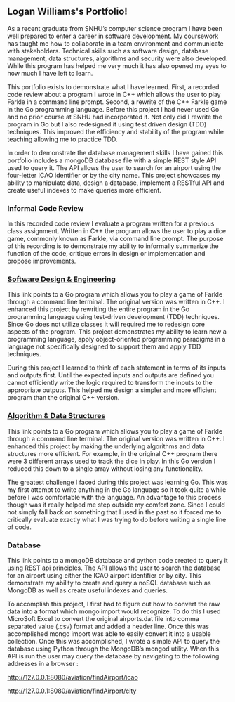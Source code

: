 ## Logan Williams's Portfolio!

As a recent graduate from SNHU’s computer science program I have been well prepared to enter a career in software development. My coursework has taught me how to collaborate in a team environment and communicate with stakeholders. Technical skills such as software design, database management, data structures, algorithms and security were also developed. While this program has helped me very much it has also opened my eyes to how much I have left to learn.

This portfolio exists to demonstrate what I have learned. First, a recorded code review about a program I wrote in C++ which allows the user to play Farkle in a command line prompt. Second, a rewrite of the C++ Farkle game in the Go programming language. Before this project I had never used Go and no prior course at SNHU had incorporated it. Not only did I rewrite the program in Go but I also redesigned it using test driven design (TDD) techniques. This improved the efficiency and stability of the program while teaching allowing me to practice TDD. 

In order to demonstrate the database management skills I have gained this portfolio includes a mongoDB database file with a simple REST style API used to query it. The API allows the user to search for an airport using the four-letter ICAO identifier or by the city name. This project showcases my ability to manipulate data, design a database, implement a RESTful API and create useful indexes to make queries more efficient. 

### Informal Code Review

In this recorded code review I evaluate a program written for a previous class assignment. Written in C++ the program allows the user to play a dice game, commonly known as Farkle, via command line prompt. The purpose of this recording is to demonstrate my ability to informally summarize the function of the code, critique errors in design or implementation and propose improvements.

### [Software Design & Engineering](https://github.com/perspicaciousPanurgic/FarkleGo)

This link points to a Go program which allows you to play a game of Farkle through a command line terminal. The original version was written in C++. I enhanced this project by rewriting the entire program in the Go programming language using test-driven development (TDD) techniques. Since Go does not utilize classes it will required me to redesign core aspects of the program. This project demonstrates my ability to learn new a programming language, apply object-oriented programming paradigms in a language not specifically designed to support them and apply TDD techniques. 

During this project I learned to think of each statement in terms of its inputs and outputs first. Until the expected inputs and outputs are defined you cannot efficiently write the logic required to transform the inputs to the appropriate outputs. This helped me design a simpler and more efficient program than the original C++ version. 

### [Algorithm & Data Structures](https://github.com/perspicaciousPanurgic/FarkleGo)

This link points to a Go program which allows you to play a game of Farkle through a command line terminal. The original version was written in C++. I enhanced this project by making the underlying algorithms and data structures more efficient. For example, in the original C++ program there were 3 different arrays used to track the dice in play. In this Go version I reduced this down to a single array without losing any functionality. 

The greatest challenge I faced during this project was learning Go. This was my first attempt to write anything in the Go language so it took quite a while before I was comfortable with the language. An advantage to this process though was it really helped me step outside my comfort zone. Since I could not simply fall back on something that I used in the past so it forced me to critically evaluate exactly what I was trying to do before writing a single line of code.

### Database

This link points to a mongoDB database and python code created to query it using REST api principles. The API allows the user to search the database for an airport using either the ICAO airport identifier or by city. This demonstrate my ability to create and query a noSQL database such as MongoDB as well as create useful indexes and queries. 

To accomplish this project, I first had to figure out how to convert the raw data into a format which mongo import would recognize. To do this I used MicroSoft Excel to convert the original airports.dat file into comma separated value (.csv) format and added a header line. Once this was accomplished mongo import was able to easily convert it into a usable collection. Once this was accomplished, I wrote a simple API to query the database using Python through the MongoDB’s mongod utility. When this API is run the user may query the database by navigating to the following addresses in a browser :

http://127.0.0.1:8080/aviation/findAirport/icao 

http://127.0.0.1:8080/aviation/findAirport/city
